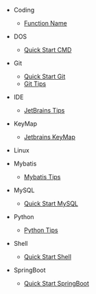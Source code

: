 - Coding
    * [Function Name](Coding/function_name)
- DOS
    * [Quick Start CMD](DOS/quick_start_cmd)
- Git
    * [Quick Start Git](Git/quick_start_git)
    * [Git Tips](Git/git_tips   )
- IDE
    * [JetBrains Tips](IDE/Jetbrains_Tips)

- KeyMap
    * [Jetbrains KeyMap](KeyMap/jetbrains_keymap)

- Linux
    
- Mybatis
    * [Mybatis Tips](Mybatis/mybatis_tips)
- MySQL
    * [Quick Start MySQL](MySQL/quick_start_mysql)
- Python
    * [Python Tips](Python/python_tips)
- Shell
    * [Quick Start Shell](Shell/quick_start_shell)

- SpringBoot
    * [Quick Start SpringBoot](SpringBoot/quick_start_springboot)
